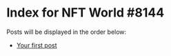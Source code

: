 # Index for NFT World #8144
Posts will be displayed in the order below:

- [Your first post](./001-first.md)

